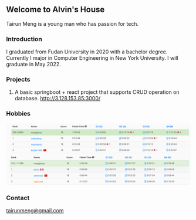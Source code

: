## Welcome to Alvin's House

Tairun Meng is a young man who has passion for tech.

### Introduction

I graduated from Fudan University in 2020 with a bachelor degree. Currently I major in Computer Engineering in New York University. I will graduate in May 2022.



### Projects

1. A basic springboot + react project that supports CRUD operation on database.
<url> http://3.128.153.85:3000/ </url>

### Hobbies

![](https://github.com/381352903/381352903.github.io/blob/master/images/contest1.png)
![](https://github.com/381352903/381352903.github.io/blob/master/images/contest3.png)



### Contact

tairunmeng@gmail.com
